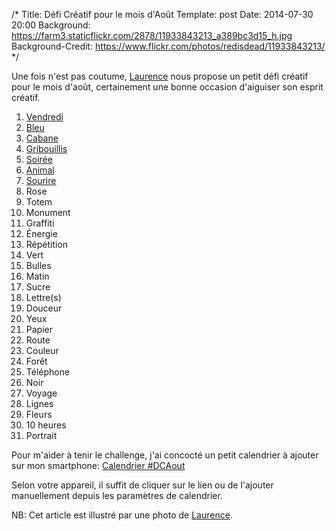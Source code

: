/*
  Title: Défi Créatif pour le mois d'Août
  Template: post
  Date: 2014-07-30 20:00
  Background: https://farm3.staticflickr.com/2878/11933843213_a389bc3d15_h.jpg
  Background-Credit: https://www.flickr.com/photos/redisdead/11933843213/
*/
<style type="text/css">#content .inner { max-width: 425px; }</style>

Une fois n'est pas coutume, [Laurence](http://weblog.redisdead.net/main/post/2014/07/27/Un-defi-creatif-pour-le-mois-d-Aout)
nous propose un petit défi créatif pour le mois d'août, certainement une bonne occasion d'aiguiser son esprit créatif.

1. [Vendredi](1-Vendredi)
1. [Bleu](2-Bleu)
1. [Cabane](3-Cabane)
1. [Gribouillis](4-Gribouillis)
1. [Soirée](5-Soiree)
1. [Animal](6-Animal)
1. [Sourire](7-Sourire)
1. Rose
1. Totem
1. Monument
1. Graffiti
1. Énergie
1. Répétition
1. Vert
1. Bulles
1. Matin
1. Sucre
1. Lettre(s)
1. Douceur
1. Yeux
1. Papier
1. Route
1. Couleur
1. Forêt
1. Téléphone
1. Noir
1. Voyage
1. Lignes
1. Fleurs
1. 10 heures
1. Portrait

Pour m'aider à tenir le challenge, j'ai concocté un petit calendrier à ajouter sur mon smartphone: [Calendrier #DCAout](cal.ics)

Selon votre appareil, il suffit de cliquer sur le lien ou de l'ajouter manuellement depuis les paramètres de calendrier.

NB: Cet article est illustré par une photo de [Laurence](http://weblog.redisdead.net).
